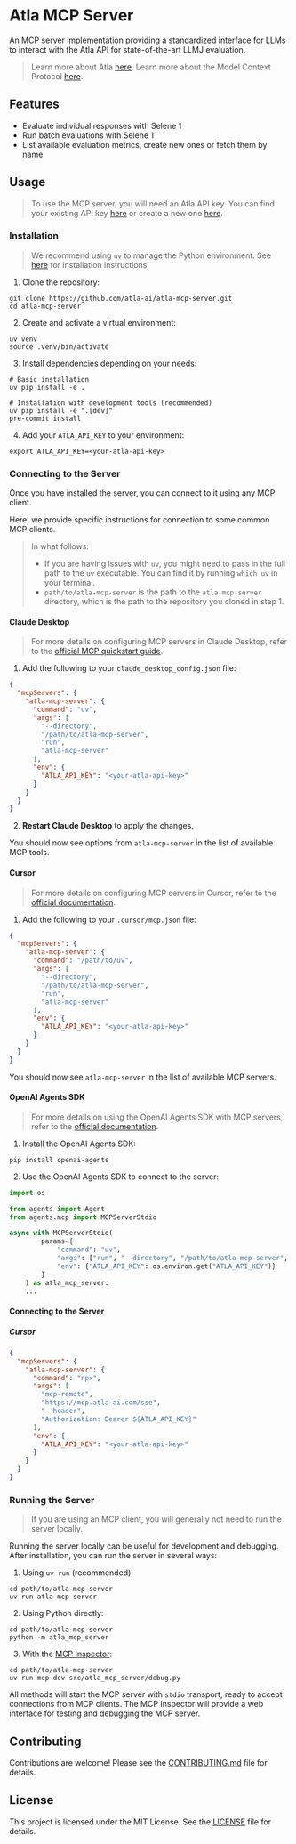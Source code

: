 # Atla MCP Server

An MCP server implementation providing a standardized interface for LLMs to interact with the Atla API for state-of-the-art LLMJ evaluation.

> Learn more about Atla [here](https://www.docs.atla-ai.com). Learn more about the Model Context Protocol [here](https://modelcontextprotocol.io).

## Features

- Evaluate individual responses with Selene 1
- Run batch evaluations with Selene 1
- List available evaluation metrics, create new ones or fetch them by name

## Usage

> To use the MCP server, you will need an Atla API key. You can find your existing API key [here](https://www.atla-ai.com/sign-in) or create a new one [here](https://www.atla-ai.com/sign-up).

### Installation

> We recommend using `uv` to manage the Python environment. See [here](https://docs.astral.sh/uv/getting-started/installation/) for installation instructions.

1. Clone the repository:

```shell
git clone https://github.com/atla-ai/atla-mcp-server.git
cd atla-mcp-server
```

2. Create and activate a virtual environment:

```shell
uv venv
source .venv/bin/activate
```

3. Install dependencies depending on your needs:

```shell
# Basic installation
uv pip install -e .
```

```shell
# Installation with development tools (recommended)
uv pip install -e ".[dev]"
pre-commit install
```

4. Add your `ATLA_API_KEY` to your environment:

```shell
export ATLA_API_KEY=<your-atla-api-key>
```

### Connecting to the Server

Once you have installed the server, you can connect to it using any MCP client.

Here, we provide specific instructions for connection to some common MCP clients.

> In what follows:
>
> - If you are having issues with `uv`, you might need to pass in the full path to the `uv` executable. You can find it by running `which uv` in your terminal.
> - `path/to/atla-mcp-server` is the path to the `atla-mcp-server` directory, which is the path to the repository you cloned in step 1.

#### Claude Desktop

> For more details on configuring MCP servers in Claude Desktop, refer to the [official MCP quickstart guide](https://modelcontextprotocol.io/quickstart/user).

1. Add the following to your `claude_desktop_config.json` file:

```json
{
  "mcpServers": {
    "atla-mcp-server": {
      "command": "uv",
      "args": [
        "--directory",
        "/path/to/atla-mcp-server",
        "run",
        "atla-mcp-server"
      ],
      "env": {
        "ATLA_API_KEY": "<your-atla-api-key>"
      }
    }
  }
}
```

2. **Restart Claude Desktop** to apply the changes.

You should now see options from `atla-mcp-server` in the list of available MCP tools.

#### Cursor

> For more details on configuring MCP servers in Cursor, refer to the [official documentation](https://docs.cursor.com/context/model-context-protocol).

1. Add the following to your `.cursor/mcp.json` file:

```json
{
  "mcpServers": {
    "atla-mcp-server": {
      "command": "/path/to/uv",
      "args": [
        "--directory",
        "/path/to/atla-mcp-server",
        "run",
        "atla-mcp-server"
      ],
      "env": {
        "ATLA_API_KEY": "<your-atla-api-key>"
      }
    }
  }
}
```

You should now see `atla-mcp-server` in the list of available MCP servers.

#### OpenAI Agents SDK

> For more details on using the OpenAI Agents SDK with MCP servers, refer to the [official documentation](https://openai.github.io/openai-agents-python/).

1. Install the OpenAI Agents SDK:

```shell
pip install openai-agents
```

2. Use the OpenAI Agents SDK to connect to the server:

```python
import os

from agents import Agent
from agents.mcp import MCPServerStdio

async with MCPServerStdio(
        params={
            "command": "uv",
            "args": ["run", "--directory", "/path/to/atla-mcp-server", "atla-mcp-server"],
            "env": {"ATLA_API_KEY": os.environ.get("ATLA_API_KEY")}
        }
    ) as atla_mcp_server:
    ...
```

#### Connecting to the Server

##### Cursor

```json
{
  "mcpServers": {
    "atla-mcp-server": {
      "command": "npx",
      "args": [
        "mcp-remote",
        "https://mcp.atla-ai.com/sse",
        "--header",
        "Authorization: Bearer ${ATLA_API_KEY}"
      ],
      "env": {
        "ATLA_API_KEY": "<your-atla-api-key>"
      }
    }
  }
}
```

### Running the Server

> If you are using an MCP client, you will generally not need to run the server locally.

Running the server locally can be useful for development and debugging. After installation, you can run the server in several ways:

1. Using `uv run` (recommended):

```shell
cd path/to/atla-mcp-server
uv run atla-mcp-server
```

2. Using Python directly:

```shell
cd path/to/atla-mcp-server
python -m atla_mcp_server
```

3. With the [MCP Inspector](https://github.com/modelcontextprotocol/inspector):

```shell
cd path/to/atla-mcp-server
uv run mcp dev src/atla_mcp_server/debug.py
```

All methods will start the MCP server with `stdio` transport, ready to accept connections from MCP clients. The MCP Inspector will provide a web interface for testing and debugging the MCP server.

## Contributing

Contributions are welcome! Please see the [CONTRIBUTING.md](CONTRIBUTING.md) file for details.

## License

This project is licensed under the MIT License. See the [LICENSE](LICENSE) file for details.
